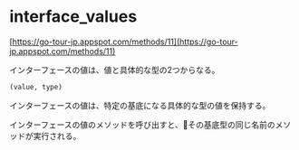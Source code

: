 # interface_values

[https://go-tour-jp.appspot.com/methods/11](https://go-tour-jp.appspot.com/methods/11)

インターフェースの値は、値と具体的な型の2つからなる。

```txt
(value, type)
```

インターフェースの値は、特定の基底になる具体的な型の値を保持する。

インターフェースの値のメソッドを呼び出すと、その基底型の同じ名前のメソッドが実行される。